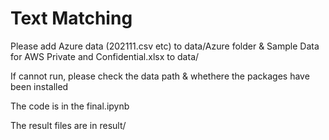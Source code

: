# Text Matching

Please add Azure data (202111.csv etc) to data/Azure folder & Sample Data for AWS Private and Confidential.xlsx to data/

If cannot run, please check the data path & whethere the packages have been installed

The code is in the final.ipynb

The result files are in result/
